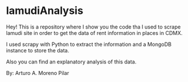 # lamudiAnalysis
Hey! This is a repository where I show you the code tha I used to scrape lamudi site in order to get the data of rent information in places in CDMX.

I used scrapy with Python to extract the information and a MongoDB instance to store the data.

Also you can find an explanatory analysis of this data.

By: Arturo A. Moreno Pilar
